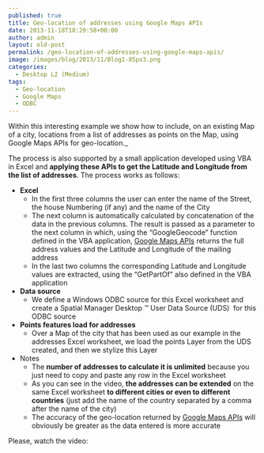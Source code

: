 ```yaml
---
published: true
title: Geo-location of addresses using Google Maps APIs
date: 2013-11-18T18:29:58+00:00
author: admin
layout: old-post
permalink: /geo-location-of-addresses-using-google-maps-apis/
image: /images/blog/2013/11/Blog1-85px3.png
categories:
  - Desktop L2 (Medium)
tags:
  - Geo-location
  - Google Maps
  - ODBC
---
```

Within this interesting example we show how to include, on an existing Map of a city, locations from a list of addresses as points on the Map, using Google Maps APIs for geo-location._

<!--more-->

The process is also supported by a small application developed using VBA in Excel and **applying these APIs to get the Latitude and Longitude from the list of addresses**. The process works as follows:

  * **Excel** 
      * In the first three columns the user can enter the name of the Street, the house Numbering (if any) and the name of the City
      * The next column is automatically calculated by concatenation of the data in the previous columns. The result is passed as a parameter to the next column in which, using the &#8220;GoogleGeocode&#8221; function defined in the VBA application, <a title="Google Maps APIs" href="https://developers.google.com/maps/" target="_blank" rel="nofollow">Google Maps APIs</a> returns the full address values and the Latitude and Longitude of the mailing address
      * In the last two columns the corresponding Latitude and Longitude values are extracted, using the &#8220;GetPartOf&#8221; also defined in the VBA application
  * **Data source** 
      * We define a Windows ODBC source for this Excel worksheet and create a Spatial Manager Desktop ™ User Data Source (UDS)  for this ODBC source
  * **Points features load for addresses** 
      * Over a Map of the city that has been used as our example in the addresses Excel worksheet, we load the points Layer from the UDS created, and then we stylize this Layer
  * Notes 
      * The **number of addresses to calculate it is unlimited** because you just need to copy and paste any row in the Excel worksheet
      * As you can see in the video, **the addresses can be extended** on the same Excel worksheet **to different cities or even to different countries** (just add the name of the country separated by a comma after the name of the city)
      * The accuracy of the geo-location returned by <a title="Google Map APIs" href="https://developers.google.com/maps/" target="_blank" rel="nofollow">Google Maps APIs</a> will obviously be greater as the data entered is more accurate



Please, watch the video:

<center>
  <br />
</center>